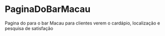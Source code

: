 # PaginaDoBarMacau
Pagina do para o bar Macau para clientes verem o cardápio, localização e pesquisa de satisfação  
